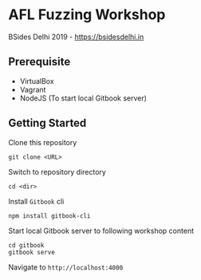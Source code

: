 # AFL Fuzzing Workshop
BSides Delhi 2019 - https://bsidesdelhi.in

## Prerequisite

* VirtualBox
* Vagrant
* NodeJS (To start local Gitbook server)

## Getting Started

Clone this repository

```
git clone <URL>
```

Switch to repository directory

```
cd <dir>
```

Install `Gitbook` cli

```
npm install gitbook-cli
```

Start local Gitbook server to following workshop content

```
cd gitbook
gitbook serve
```

Navigate to `http://localhost:4000`